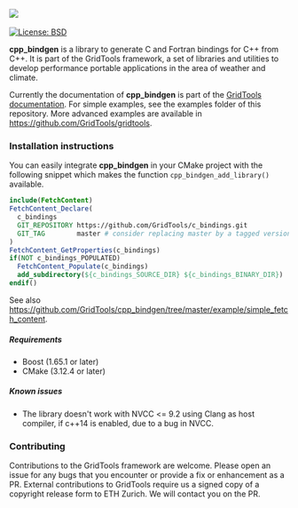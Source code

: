 <a href="https://GridTools.github.io/gridtools"><img src="https://gridtools.github.io/gridtools/latest/_static/logo.svg"/></a>
<br/><br/>
<a target="_blank" href="https://opensource.org/licenses/BSD-3-Clause">![License: BSD][BSD.License]</a>

**cpp_bindgen** is a library to generate C and Fortran bindings for C++ from C++. It is part of the GridTools framework, a set of libraries and utilities to develop performance portable applications in the area of weather and climate.

Currently the documentation of **cpp_bindgen** is part of the [GridTools documentation](https://gridtools.github.io/gridtools/latest/user_manual/user_manual.html#interfacing-to-other-programming-languages). For simple examples, see the examples folder of this repository. More advanced examples are available in https://github.com/GridTools/gridtools.

### Installation instructions

You can easily integrate **cpp_bindgen** in your CMake project with the following snippet which makes the function `cpp_bindgen_add_library()` available.

```cmake
include(FetchContent)
FetchContent_Declare(
  c_bindings
  GIT_REPOSITORY https://github.com/GridTools/c_bindings.git
  GIT_TAG        master # consider replacing master by a tagged version
)
FetchContent_GetProperties(c_bindings)
if(NOT c_bindings_POPULATED)
  FetchContent_Populate(c_bindings)
  add_subdirectory(${c_bindings_SOURCE_DIR} ${c_bindings_BINARY_DIR})
endif()
```

See also https://github.com/GridTools/cpp_bindgen/tree/master/example/simple_fetch_content.

##### Requirements

- Boost (1.65.1 or later)
- CMake (3.12.4 or later)

##### Known issues

- The library doesn't work with NVCC <= 9.2 using Clang as host compiler, if c++14 is enabled, due to a bug in NVCC.

### Contributing

Contributions to the GridTools framework are welcome. Please open an issue for any bugs that you encounter or provide a fix or enhancement as a PR. External contributions to GridTools require us a signed copy of a copyright release form to ETH Zurich. We will contact you on the PR.

[BSD.License]: https://img.shields.io/badge/License-BSD--3--Clause-blue.svg
